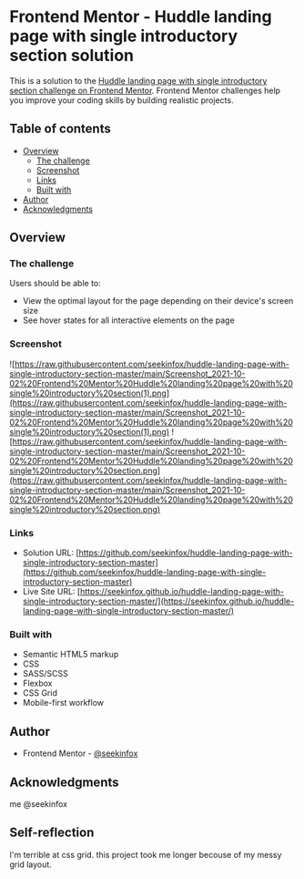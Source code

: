 # Frontend Mentor - Huddle landing page with single introductory section solution

This is a solution to the [Huddle landing page with single introductory section challenge on Frontend Mentor](https://www.frontendmentor.io/challenges/huddle-landing-page-with-a-single-introductory-section-B_2Wvxgi0). Frontend Mentor challenges help you improve your coding skills by building realistic projects. 

## Table of contents

- [Overview](#overview)
  - [The challenge](#the-challenge)
  - [Screenshot](#screenshot)
  - [Links](#links)
  - [Built with](#built-with)
- [Author](#author)
- [Acknowledgments](#acknowledgments)

## Overview

### The challenge

Users should be able to:

- View the optimal layout for the page depending on their device's screen size
- See hover states for all interactive elements on the page

### Screenshot

![https://raw.githubusercontent.com/seekinfox/huddle-landing-page-with-single-introductory-section-master/main/Screenshot_2021-10-02%20Frontend%20Mentor%20Huddle%20landing%20page%20with%20single%20introductory%20section(1).png](https://raw.githubusercontent.com/seekinfox/huddle-landing-page-with-single-introductory-section-master/main/Screenshot_2021-10-02%20Frontend%20Mentor%20Huddle%20landing%20page%20with%20single%20introductory%20section(1).png)
![https://raw.githubusercontent.com/seekinfox/huddle-landing-page-with-single-introductory-section-master/main/Screenshot_2021-10-02%20Frontend%20Mentor%20Huddle%20landing%20page%20with%20single%20introductory%20section.png](https://raw.githubusercontent.com/seekinfox/huddle-landing-page-with-single-introductory-section-master/main/Screenshot_2021-10-02%20Frontend%20Mentor%20Huddle%20landing%20page%20with%20single%20introductory%20section.png)


### Links

- Solution URL: [https://github.com/seekinfox/huddle-landing-page-with-single-introductory-section-master](https://github.com/seekinfox/huddle-landing-page-with-single-introductory-section-master)
- Live Site URL: [https://seekinfox.github.io/huddle-landing-page-with-single-introductory-section-master/](https://seekinfox.github.io/huddle-landing-page-with-single-introductory-section-master/)


### Built with

- Semantic HTML5 markup
- CSS
- SASS/SCSS
- Flexbox
- CSS Grid
- Mobile-first workflow

## Author


- Frontend Mentor - [@seekinfox](https://www.frontendmentor.io/profile/seekinfox)



## Acknowledgments

me @seekinfox

## Self-reflection

I'm terrible at css grid. this project took me longer becouse of my messy grid layout.
